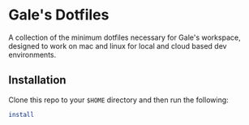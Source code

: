 # Gale's Dotfiles

A collection of the minimum dotfiles necessary for Gale's workspace, designed to
work on mac and linux for local and cloud based dev environments.

## Installation

Clone this repo to your `$HOME` directory and then run the following:

```zsh
install
```
